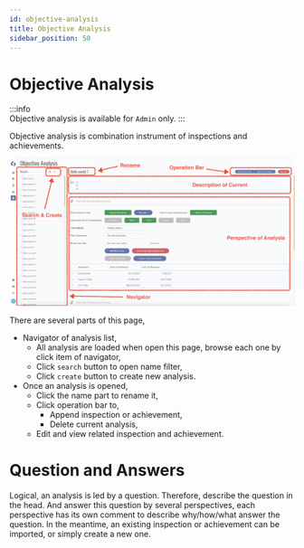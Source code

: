 ```yaml
---
id: objective-analysis
title: Objective Analysis  
sidebar_position: 50
---
```


# Objective Analysis

:::info  
Objective analysis is available for `Admin` only.
:::

Objective analysis is combination instrument of inspections and achievements.

![Objective Analysis](images/objective-analysis.png)

There are several parts of this page,

- Navigator of analysis list,
	- All analysis are loaded when open this page, browse each one by click item of navigator,
	- Click `search` button to open name filter,
	- Click `create` button to create new analysis.
- Once an analysis is opened,
    - Click the name part to rename it,
    - Click operation bar to,
        - Append inspection or achievement,
        - Delete current analysis,
    - Edit and view related inspection and achievement.

# Question and Answers

Logical, an analysis is led by a question. Therefore, describe the question in the head. And answer this question by several
perspectives, each perspective has its own comment to describe why/how/what answer the question. In the meantime, an existing inspection or
achievement can be imported, or simply create a new one.
